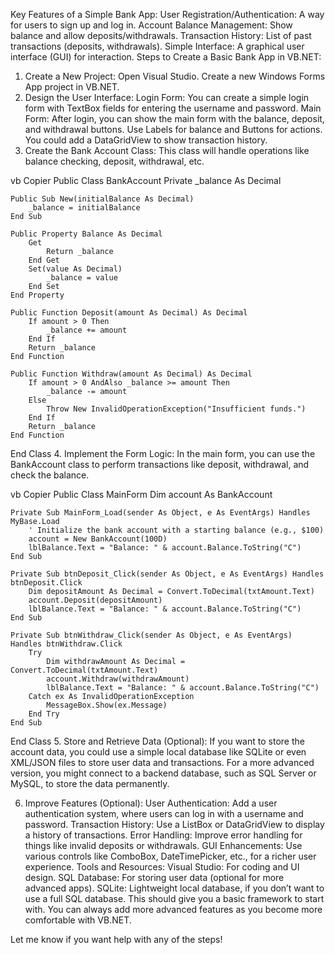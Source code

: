 Key Features of a Simple Bank App:
User Registration/Authentication: A way for users to sign up and log in.
Account Balance Management: Show balance and allow deposits/withdrawals.
Transaction History: List of past transactions (deposits, withdrawals).
Simple Interface: A graphical user interface (GUI) for interaction.
Steps to Create a Basic Bank App in VB.NET:
1. Create a New Project:
Open Visual Studio.
Create a new Windows Forms App project in VB.NET.
2. Design the User Interface:
Login Form: You can create a simple login form with TextBox fields for entering the username and password.
Main Form: After login, you can show the main form with the balance, deposit, and withdrawal buttons. Use Labels for balance and Buttons for actions.
You could add a DataGridView to show transaction history.
3. Create the Bank Account Class:
This class will handle operations like balance checking, deposit, withdrawal, etc.

vb
Copier
Public Class BankAccount
    Private _balance As Decimal

    Public Sub New(initialBalance As Decimal)
        _balance = initialBalance
    End Sub

    Public Property Balance As Decimal
        Get
            Return _balance
        End Get
        Set(value As Decimal)
            _balance = value
        End Set
    End Property

    Public Function Deposit(amount As Decimal) As Decimal
        If amount > 0 Then
            _balance += amount
        End If
        Return _balance
    End Function

    Public Function Withdraw(amount As Decimal) As Decimal
        If amount > 0 AndAlso _balance >= amount Then
            _balance -= amount
        Else
            Throw New InvalidOperationException("Insufficient funds.")
        End If
        Return _balance
    End Function
End Class
4. Implement the Form Logic:
In the main form, you can use the BankAccount class to perform transactions like deposit, withdrawal, and check the balance.

vb
Copier
Public Class MainForm
    Dim account As BankAccount

    Private Sub MainForm_Load(sender As Object, e As EventArgs) Handles MyBase.Load
        ' Initialize the bank account with a starting balance (e.g., $100)
        account = New BankAccount(100D)
        lblBalance.Text = "Balance: " & account.Balance.ToString("C")
    End Sub

    Private Sub btnDeposit_Click(sender As Object, e As EventArgs) Handles btnDeposit.Click
        Dim depositAmount As Decimal = Convert.ToDecimal(txtAmount.Text)
        account.Deposit(depositAmount)
        lblBalance.Text = "Balance: " & account.Balance.ToString("C")
    End Sub

    Private Sub btnWithdraw_Click(sender As Object, e As EventArgs) Handles btnWithdraw.Click
        Try
            Dim withdrawAmount As Decimal = Convert.ToDecimal(txtAmount.Text)
            account.Withdraw(withdrawAmount)
            lblBalance.Text = "Balance: " & account.Balance.ToString("C")
        Catch ex As InvalidOperationException
            MessageBox.Show(ex.Message)
        End Try
    End Sub
End Class
5. Store and Retrieve Data (Optional):
If you want to store the account data, you could use a simple local database like SQLite or even XML/JSON files to store user data and transactions. For a more advanced version, you might connect to a backend database, such as SQL Server or MySQL, to store the data permanently.

6. Improve Features (Optional):
User Authentication: Add a user authentication system, where users can log in with a username and password.
Transaction History: Use a ListBox or DataGridView to display a history of transactions.
Error Handling: Improve error handling for things like invalid deposits or withdrawals.
GUI Enhancements: Use various controls like ComboBox, DateTimePicker, etc., for a richer user experience.
Tools and Resources:
Visual Studio: For coding and UI design.
SQL Database: For storing user data (optional for more advanced apps).
SQLite: Lightweight local database, if you don’t want to use a full SQL database.
This should give you a basic framework to start with. You can always add more advanced features as you become more comfortable with VB.NET.

Let me know if you want help with any of the steps!



